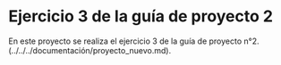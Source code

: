 # Ejercicio 3 de la guía de proyecto 2

En este proyecto se realiza el ejercicio 3 de la guía de proyecto n°2.
(../../../documentación/proyecto_nuevo.md).